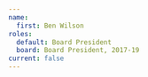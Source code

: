 ```yaml
---
name:
  first: Ben Wilson
roles:
  default: Board President
  board: Board President, 2017-19
current: false
---
```

